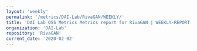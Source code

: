 ```yaml
---
layout: 'weekly'
permalink: '/metrics/DAI-Lab/RivaGAN/WEEKLY/'
title: 'DAI Lab OSS Metrics Metrics report for RivaGAN | WEEKLY-REPORT-2020-02-02'
organization: 'DAI-Lab'
repository: 'RivaGAN'
current_date: '2020-02-02'
---
```

